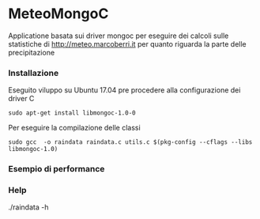 # MeteoMongoC

Applicatione basata sui driver mongoc per eseguire dei calcoli sulle statistiche di http://meteo.marcoberri.it per quanto riguarda la parte delle precipitazione 


### Installazione

Eseguito viluppo su Ubuntu 17.04 pre procedere alla configurazione dei driver C

```
sudo apt-get install libmongoc-1.0-0
```

Per eseguire la compilazione delle classi
```
sudo gcc  -o raindata raindata.c utils.c $(pkg-config --cflags --libs libmongoc-1.0)
```

### Esempio di performance


### Help
./raindata -h

